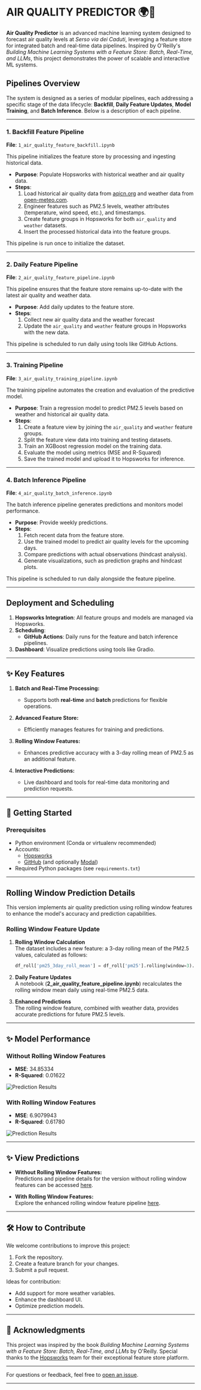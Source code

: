 # AIR QUALITY PREDICTOR 🌍💨  

**Air Quality Predictor** is an advanced machine learning system designed to forecast air quality levels at *Serso via dei Caduti*, leveraging a feature store for integrated batch and real-time data pipelines. Inspired by O'Reilly's *Building Machine Learning Systems with a Feature Store: Batch, Real-Time, and LLMs*, this project demonstrates the power of scalable and interactive ML systems.

## Pipelines Overview

The system is designed as a series of modular pipelines, each addressing a specific stage of the data lifecycle: **Backfill**, **Daily Feature Updates**, **Model Training**, and **Batch Inference**. Below is a description of each pipeline.

---

### 1. Backfill Feature Pipeline
**File**: `1_air_quality_feature_backfill.ipynb`

This pipeline initializes the feature store by processing and ingesting historical data.

- **Purpose**: Populate Hopsworks with historical weather and air quality data.
- **Steps**:
  1. Load historical air quality data from [aqicn.org](https://aqicn.org) and weather data from [open-meteo.com](https://open-meteo.com).
  2. Engineer features such as PM2.5 levels, weather attributes (temperature, wind speed, etc.), and timestamps.
  3. Create feature groups in Hopsworks for both `air_quality` and `weather` datasets.
  4. Insert the processed historical data into the feature groups.

This pipeline is run once to initialize the dataset.

---

### 2. Daily Feature Pipeline
**File**: `2_air_quality_feature_pipeline.ipynb`

This pipeline ensures that the feature store remains up-to-date with the latest air quality and weather data.

- **Purpose**: Add daily updates to the feature store.
- **Steps**:
  1. Collect new air quality data and the weather forecast
  2. Update the `air_quality` and `weather` feature groups in Hopsworks with the new data.

This pipeline is scheduled to run daily using tools like GitHub Actions.

---

### 3. Training Pipeline
**File**: `3_air_quality_training_pipeline.ipynb`

The training pipeline automates the creation and evaluation of the predictive model.

- **Purpose**: Train a regression model to predict PM2.5 levels based on weather and historical air quality data.
- **Steps**:
  1. Create a feature view by joining the `air_quality` and `weather` feature groups.
  2. Split the feature view data into training and testing datasets.
  3. Train an XGBoost regression model on the training data.
  4. Evaluate the model using metrics (MSE and R-Squared)
  5. Save the trained model and upload it to Hopsworks for inference.


---

### 4. Batch Inference Pipeline
**File**: `4_air_quality_batch_inference.ipynb`

The batch inference pipeline generates predictions and monitors model performance.

- **Purpose**: Provide weekly predictions.
- **Steps**:
  1. Fetch recent data from the feature store.
  2. Use the trained model to predict air quality levels for the upcoming days.
  3. Compare predictions with actual observations (hindcast analysis).
  4. Generate visualizations, such as prediction graphs and hindcast plots.

This pipeline is scheduled to run daily alongside the feature pipeline.

---

## Deployment and Scheduling

1. **Hopsworks Integration**: All feature groups and models are managed via Hopsworks.
2. **Scheduling**: 
   - **GitHub Actions**: Daily runs for the feature and batch inference pipelines.
3. **Dashboard**: Visualize predictions using tools like Gradio.

---

## ✨ Key Features  

1. **Batch and Real-Time Processing:**  
   - Supports both **real-time** and **batch** predictions for flexible operations.  

2. **Advanced Feature Store:**  
   - Efficiently manages features for training and predictions.
     
3. **Rolling Window Features:**  
   - Enhances predictive accuracy with a 3-day rolling mean of PM2.5 as an additional feature.  

4. **Interactive Predictions:**  
   - Live dashboard and tools for real-time data monitoring and prediction requests.  

---

## 🚀 Getting Started  

### Prerequisites
- Python environment (Conda or virtualenv recommended)
- Accounts:
  - [Hopsworks](https://app.hopsworks.ai)
  - [GitHub](https://github.com) (and optionally [Modal](https://modal.com))
- Required Python packages (see `requirements.txt`)

---

## Rolling Window Prediction Details  

This version implements air quality prediction using rolling window features to enhance the model's accuracy and prediction capabilities.  

### Rolling Window Feature Update  

1. **Rolling Window Calculation**  
   The dataset includes a new feature: a 3-day rolling mean of the PM2.5 values, calculated as follows:  
   ```python
   df_roll['pm25_3day_roll_mean'] = df_roll['pm25'].rolling(window=3).mean()
   ```

2. **Daily Feature Updates**  
   A notebook (**2_air_quality_feature_pipeline.ipynb**) recalculates the rolling window mean daily using real-time PM2.5 data.  

3. **Enhanced Predictions**  
   The rolling window feature, combined with weather data, provides accurate predictions for future PM2.5 levels.  

---

## ✨ Model Performance  

### Without Rolling Window Features  

- **MSE**: 34.85334  
- **R-Squared**: 0.01622  

![Prediction Results](Standard_Results.jpg)  

### With Rolling Window Features  

- **MSE**: 6.9079943  
- **R-Squared**: 0.61780  

![Prediction Results](RollingWindow_Results.jpg)  

---

## ✨ View Predictions  

- **Without Rolling Window Features:**  
   Predictions and pipeline details for the version without rolling window features can be accessed [here](https://jacopodallafior.github.io/Air_quality/air-quality/).  

- **With Rolling Window Features:**  
   Explore the enhanced rolling window feature pipeline [here](https://jacopodallafior.github.io/Air_Quality_Rolling_Window/air-quality/).  

---

## 🛠 How to Contribute  

We welcome contributions to improve this project:  
1. Fork the repository.  
2. Create a feature branch for your changes.  
3. Submit a pull request.  

Ideas for contribution:  
- Add support for more weather variables.  
- Enhance the dashboard UI.  
- Optimize prediction models.  

---

## 🤝 Acknowledgments  

This project was inspired by the book *Building Machine Learning Systems with a Feature Store: Batch, Real-Time, and LLMs* by O'Reilly. Special thanks to the [Hopsworks](https://www.hopsworks.ai/) team for their exceptional feature store platform.  

---

For questions or feedback, feel free to [open an issue](https://github.com/Grandediw/air-quality-prediction/issues).  

--- 
